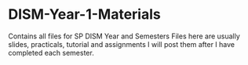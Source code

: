 # DISM-Year-1-Materials
Contains all files for SP DISM Year and Semesters
Files here are usually slides, practicals, tutorial and assignments
I will post them after I have completed each semester.
